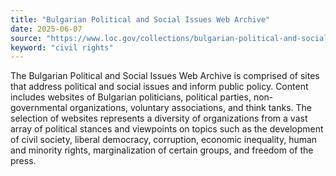 ```yaml
---
title: "Bulgarian Political and Social Issues Web Archive"
date: 2025-06-07
source: "https://www.loc.gov/collections/bulgarian-political-and-social-issues-web-archive/about-this-collection/"
keyword: "civil rights"
---
```


The Bulgarian Political and Social Issues Web Archive is comprised of sites that address political and social issues and inform public policy. Content includes websites of Bulgarian politicians, political parties, non-governmental organizations, voluntary associations, and think tanks. The selection of websites represents a diversity of organizations from a vast array of political stances and viewpoints on topics such as the development of civil society, liberal democracy, corruption, economic inequality, human and minority rights, marginalization of certain groups, and freedom of the press.

